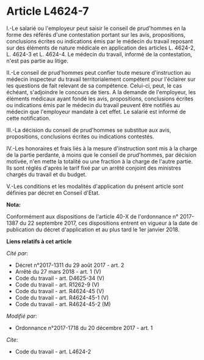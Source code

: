 # Article L4624-7

I.-Le salarié ou l'employeur peut saisir le conseil de prud'hommes en la forme des référés d'une contestation portant sur les
avis, propositions, conclusions écrites ou indications émis par le médecin du travail reposant sur des éléments de nature
médicale en application des articles L. 4624-2, L. 4624-3 et L. 4624-4. Le médecin du travail, informé de la contestation,
n'est pas partie au litige.

II.-Le conseil de prud'hommes peut confier toute mesure d'instruction au médecin inspecteur du travail territorialement
compétent pour l'éclairer sur les questions de fait relevant de sa compétence. Celui-ci, peut, le cas échéant, s'adjoindre le
concours de tiers. A la demande de l'employeur, les éléments médicaux ayant fondé les avis, propositions, conclusions écrites
ou indications émis par le médecin du travail peuvent être notifiés au médecin que l'employeur mandate à cet effet. Le
salarié est informé de cette notification.

III.-La décision du conseil de prud'hommes se substitue aux avis, propositions, conclusions écrites ou indications contestés.

IV.-Les honoraires et frais liés à la mesure d'instruction sont mis à la charge de la partie perdante, à moins que le conseil
de prud'hommes, par décision motivée, n'en mette la totalité ou une fraction à la charge de l'autre partie. Ils sont réglés
d'après le tarif fixé par un arrêté conjoint des ministres chargés du travail et du budget.

V.-Les conditions et les modalités d'application du présent article sont définies par décret en Conseil d'Etat.

**Nota:**

Conformément aux dispositions de l'article 40-X de l'ordonnance n° 2017-1387 du 22 septembre 2017, ces dispositions entrent
en vigueur à la date de publication du décret d'application et au plus tard le 1er janvier 2018.

**Liens relatifs à cet article**

_Cité par_:

  - Décret n°2017-1311 du 29 août 2017 - art. 2
  - Arrêté du 27 mars 2018 - art. 1 (V)
  - Code du travail - art. D4625-34 (V)
  - Code du travail - art. R1262-9 (V)
  - Code du travail - art. R4624-45 (V)
  - Code du travail - art. R4624-45-1 (V)
  - Code du travail - art. R4624-45-2 (M)

_Modifié par_:

  - Ordonnance n°2017-1718 du 20 décembre 2017 - art. 1

_Cite_:

  - Code du travail - art. L4624-2
